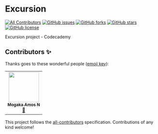 # Excursion
<!-- ALL-CONTRIBUTORS-BADGE:START - Do not remove or modify this section -->
[![All Contributors](https://img.shields.io/badge/all_contributors-1-orange.svg?style=flat-square)](#contributors-)
[![GitHub issues](https://img.shields.io/github/issues/Mogakamo/Excursion?style=for-the-badge)](https://github.com/Mogakamo/Excursion/issues)
[![GitHub forks](https://img.shields.io/github/forks/Mogakamo/Excursion?style=for-the-badge)](https://github.com/Mogakamo/Excursion/network)
[![GitHub stars](https://img.shields.io/github/stars/Mogakamo/Excursion?style=for-the-badge)](https://github.com/Mogakamo/Excursion/stargazers)
[![GitHub license](https://img.shields.io/github/license/Mogakamo/Excursion?style=for-the-badge)](https://github.com/Mogakamo/Excursion)

<!-- ALL-CONTRIBUTORS-BADGE:END -->
Excursion project - Codecademy

## Contributors ✨

Thanks goes to these wonderful people ([emoji key](https://allcontributors.org/docs/en/emoji-key)):

<!-- ALL-CONTRIBUTORS-LIST:START - Do not remove or modify this section -->
<!-- prettier-ignore-start -->
<!-- markdownlint-disable -->
<table>
  <tr>
    <td align="center"><a href="https://github.com/Mogakamo"><img src="https://avatars1.githubusercontent.com/u/61131314?v=4?s=100" width="100px;" alt=""/><br /><sub><b>Mogaka Amos N</b></sub></a><br /><a href="#design-Mogakamo" title="Design">🎨</a></td>
  </tr>
</table>

<!-- markdownlint-restore -->
<!-- prettier-ignore-end -->

<!-- ALL-CONTRIBUTORS-LIST:END -->

This project follows the [all-contributors](https://github.com/all-contributors/all-contributors) specification. Contributions of any kind welcome!
